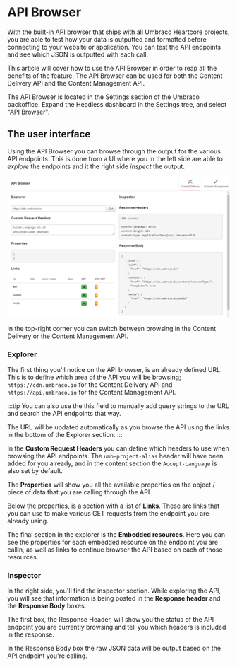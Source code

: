 # API Browser

With the built-in API browser that ships with all Umbraco Heartcore projects, you are able to test how your data is outputted and formatted before connecting to your website or application. You can test the API endpoints and see which JSON is outputted with each call.

This article will cover how to use the API Browser in order to reap all the benefits of the feature. The API Browser can be used for both the Content Delivery API and the Content Management API.

The API Browser is located in the Settings section of the Umbraco backoffice. Expand the Headless dashboard in the Settings tree, and select "API Browser".

## The user interface

Using the API Browser you can browse through the output for the various API endpoints. This is done from a UI where you in the left side are able to *explore* the endpoints and it the right side *inspect* the output.

![API Browser user interface](images/user-interface.png)

In the top-right corner you can switch between browsing in the Content Delivery or the Content Management API. 

### Explorer

The first thing you'll notice on the API browser, is an already defined URL. This is to define which area of the API you will be browsing; `https://cdn.umbraco.io` for the Content Delivery API and `https://api.umbraco.io` for the Content Management API.

:::tip
You can also use the this field to manually add query strings to the URL and search the API endpoints that way. 

The URL will be updated automatically as you browse the API using the links in the bottom of the Explorer section.
:::

In the **Custom Request Headers** you can define which headers to use when browsing the API endpoints. The `umb-project-alias` header will have been added for you already, and in the content section the `Accept-Language` is also set by default.

The **Properties** will show you all the available properties on the object / piece of data that you are calling through the API.

Below the properties, is a section with a list of **Links**. These are links that you can use to make various GET requests from the endpoint you are already using. 

The final section in the explorer is the **Embedded resources**. Here you can see the properties for each embedded resource on the endpoint you are callin, as well as links to continue browser the API based on each of those resources.

### Inspector

In the right side, you'll find the inspector section. While exploring the API, you will see that information is being posted in the **Response header** and the **Response Body** boxes.

The first box, the Response Header, will show you the status of the API endpoint you are currently browsing and tell you which headers is included in the response. 

In the Response Body box the raw JSON data will be output based on the API endpoint you're calling. 
